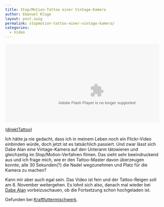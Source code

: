 ```yaml
---
title: Stop/Motion-Tattoo einer Vintage-Kamera
author: Emanuel Kluge
layout: post.swig
permalink: stopmotion-tattoo-einer-vintage-kamera/
categories:
  - Video
---
```


<div style="position: relative; max-width: 660px; padding-top: 51.212121%; margin: 1em 0; overflow: hidden">
  <object type="application/x-shockwave-flash" width="600" height="338" data="https://www.flickr.com/apps/video/stewart.swf" classid="clsid:D27CDB6E-AE6D-11cf-96B8-444553540000" style="position: absolute; top: 0; right: 0; bottom: 0; left: 0; width: 100%; height: 100%"><param name="flashvars" value="intl_lang=en-US&amp;photo_secret=c1f0947a7f&amp;photo_id=4027491253&amp;hd_default=false"></param><param name="movie" value="https://www.flickr.com/apps/video/stewart.swf"></param><param name="bgcolor" value="#000000"></param><param name="allowFullScreen" value="true"></param><embed type="application/x-shockwave-flash" src="https://www.flickr.com/apps/video/stewart.swf" bgcolor="#000000" allowfullscreen="true" flashvars="intl_lang=en-US&amp;photo_secret=c1f0947a7f&amp;photo_id=4027491253&amp;hd_default=false" width="600" height="338"></embed></object>
</div>

([direktTattoo][video])

Ich hätte ja nie gedacht, dass ich in meinem Leben noch ein Flickr-Video einbinden würde, doch jetzt ist es tatsächlich passiert. Und zwar lässt sich Dabe Alan eine Vintage-Kamera auf den Unterarm tätowieren und gleichzeitig im Stop/Motion-Verfahren filmen. Das sieht sehr beeindruckend aus und ich frage mich, wie er den Tattoo-Master davon überzeugen konnte, alle 30 Sekunden(?) die Nadel wegzunehmen und Platz für die Kamera zu machen?

Kann mir aber auch egal sein. Das Video ist fein und der Tattoo-Reigen soll am 8. November weitergehen. Es lohnt sich also, danach mal wieder bei [Dabe Alan][bearandyeti] vorbeizuschauen, ob die Fortsetzung schon hochgeladen ist.

Gefunden bei [Kraftfuttermischwerk][kraftfuttermischwerk].

[video]: http://www.flickr.com/photos/bearandyeti/4027491253/
[kraftfuttermischwerk]: http://www.kraftfuttermischwerk.de/blogg/?p=8304
[bearandyeti]: http://www.flickr.com/photos/bearandyeti/
